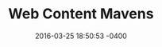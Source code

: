 ---
layout: post
title:  "Web Content Mavens"
date:   2016-03-25 18:50:53 -0400
categories: member-support
name: Web Content Mavens
description: Local networking and information exchange group focused on web content, content strategy and content management systems (CMS). 
logo: icons/webcontentmaves.jpg
link: http://www.meetup.com/webcontentmavens/
twitter: webmavensdc
---